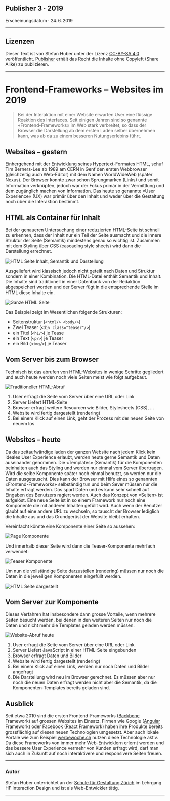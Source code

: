## Publisher 3 · 2019
Erscheinungsdatum · 24. 6. 2019

<hr class="thick"  />

## Lizenzen
Dieser Text ist von Stefan Huber unter der Lizenz [CC-BY-SA 4.0](https://creativecommons.org/licenses/by-sa/4.0/) veröffentlicht. [Publisher](https://publisher.ch/) erhält das Recht die Inhalte ohne Copyleft (Share Alike) zu publizieren.

<hr class="thick"  />


# Frontend-Frameworks – Websites im 2019

> Bei der Interaktion mit einer Website erwarten User eine flüssige Reaktion des Interfaces. Seit einigen Jahren sind so genannte «Frontend-Frameworks» im Web stark verbreitet, so dass der Browser die Darstellung ab dem ersten Laden selber übernehmen kann, was ab da zu einem besseren Nutungserlebins führt.

## Websites – gestern
Einhergehend mit der Entwicklung seines Hypertext-Formates HTML, schuf Tim Berners-Lee ab 1989 am CERN in Genf den ersten Webbrowser (gleichzeitig auch Web-Editor) mit dem Namen WorldWideWeb (später Nexus). Der Browser konnte zwar schon Sprungmarken (Links) und somit Information verknüpfen, jedoch war der Fokus primär in der Vermittlung und dem zugänglich machen von Information. Das heute so genannte «User Experience» (UX) war primär über den Inhalt und weder über die Gestaltung noch über die Interaktion bestimmt.


## HTML als Container für Inhalt

Bei der genaueren Untersuchung einer reduzierten HTML-Seite ist schnell zu erkennen, dass der Inhalt nur ein Teil der Seite ausmacht und die innere Struktur der Seite (Semantik) mindestens genau so wichtig ist. Zusammen mit dem  Styling über CSS (cascading style sheets) wird dann die Darstellung errechnet.



<div class="next-bg"></div>

![HTML Seite Inhalt, Semantik und Darstellung](./img/html-types.svg)



<!--
```html
<html>
  <body>
    <div class="teaser">
      <img src=""/>
      <h1 class="special"></h1>
      <p class="newsflash"></p>
    </div>
    <div class="teaser">
      <img src=""/>
      <h1 class="special"></h1>
      <p class="newsflash"></p>
    </div>
  </body>
</html>
```
-->


Ausgeliefert wird klassisch jedoch nicht geteilt nach Daten und Struktur sondern in einer Kombination. Die HTML-Datei enthält Semantik und Inhalt.  
Die Inhalte sind traditionell in einer Datenbank von der Redaktion abgespeichert worden und der Server fügt in die entsprechende Stelle im HTML diese Inhalte ein.


<div class="next-bg"></div>

![Ganze HTML Seite](./img/html-all.svg)

Das Beispiel zeigt im Wesentlichen folgende Strukturen:

* Seitenstruktur (`<html/> <body/>`)
* Zwei Teaser (`<div class="teaser"/>`)
* ein Titel (`<h1/>`) je Tease
* ein Text (`<p/>`) je Teaser
* ein Bild (`<img/>`) je Teaser


## Vom Server bis zum Browser
Technisch ist das abrufen von HTML-Websites in wenige Schritte gegliedert und auch heute werden noch viele Seiten meist wie folgt aufgebaut.

<div class="next-bg"></div>

![Traditioneller HTML-Abruf](./img/html-traditional.svg)

1. User erfragt die Seite vom Server über eine URL oder Link
2. Server Liefert HTML-Seite
3. Browser erfragt weitere Resourcen wie Bilder, Stylesheets (CSS), ...
4. Website wird fertig dargestellt (rendering)
5. Bei einem Klick auf einen Link, geht der Prozess mit der neuen Seite von neuem los


## Websites – heute
Da das zeitaufwändige laden der ganzen Website nach jedem Klick kein ideales User Experience erlaubt, werden heute gerne Semantik und Daten auseinander genommen. Die «Templates» (Semantik) für die Komponenten beinhalten auch das Styling und werden nur einmal vom Server übertragen. Wird die selbe Komponente später noch einmal benutzt, so werden nur die Daten ausgetauscht. Dies kann der Browser mit Hilfe eines so genannten «Frontend-Frameworks» selbständig tun und beim Sever müssen nur die Inhalte erfragt werden. Das spart Daten und es kann sehr schnell auf Eingaben des Benutzers ragiert werden. Auch das Konzept von «Seiten» ist aufgelöst. Eine neue Seite ist in so einem Framework nur noch eine Komponente die mit anderen Inhalten gefüllt wird. Auch wenn der Benutzer glaubt auf eine andere URL zu wechseln, so tauscht der Browser lediglich die Inhalte aus und das Grundgerüst der Website bleibt erhalten.


Vereinfacht könnte eine Komponente einer Seite so aussehen:

<div class="next-bg"></div>

![Page Komponente](./img/html-component-page.svg)


Und innerhalb dieser Seite wird dann die Teaser-Komponente mehrfach verwendet:

<div class="next-bg"></div>

![Teaser Komponente](./img/html-component-teaser.svg)


Um nun die vollständige Seite darzustellen (rendering) müssen nur noch die Daten in die jeweiligen Komponenten eingefüllt werden.

<div class="next-bg"></div>

![HTML Seite dargestellt](./img/html-component-rendering.svg)


## Vom Server zur Komponente
Dieses Verfahren hat insbesondere dann grosse Vorteile, wenn mehrere Seiten besucht werden, bei denen in den weiteren Seiten nur noch die Daten und nicht mehr die Templates geladen werden müssen.

<div class="next-bg"></div>

<div class="grid-12col">
  <div class="col-all">
    <img src="./img/html-new.svg" alt="Website-Abruf heute" />
  </div>
</div>


1. User erfragt die Seite vom Server über eine URL oder Link
2. Server Liefert JavaScript in einer HTML-Seite eingebunden
3. Browser erfragt Daten und Bilder
4. Website wird fertig dargestellt (rendering)
5. Bei einem Klick auf einen Link, werden nur noch Daten und Bilder angefragt
6. Die Darstellung wird neu im Browser gerechnet. Es müssen aber nur noch die neuen Daten erfragt werden nicht aber die Semantik, da die Komponenten-Templates bereits geladen sind.


## Ausblick
Seit etwa 2010 sind die ersten Frontend-Frameworks ([Backbone](https://backbonejs.org/) Framework) auf grossen Websites im Einsatz. Firmen wie Google ([Angular](https://angular.io/) Framework) oder Facebook ([React](https://reactjs.org/) Framework) haben ihre Produkte bereits grossflächig auf diesen neuen Technologien umgesetzt. Aber auch lokale Portale wie zum Beispiel [werbewoche.ch](https://www.werbewoche.ch/) nutzen diese Technologie aktiv. Da diese Frameworks von immer mehr Web-Entwicklern erlernt werden und das bessere User Experience vermehr von Kunden erfragt wird, darf man sich auch in Zukunft auf noch interaktivere und responsivere Seiten freuen.

<hr class="thick"  />

### Autor
Stefan Huber unterrichtet an der [Schule für Gestaltung Zürich](https://sfgz.ch/) im Lehrgang HF Interaction Design und ist als Web-Entwickler tätig.


<hr class="thick"  />

